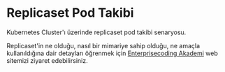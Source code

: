 # Replicaset Pod Takibi
Kubernetes Cluster'ı üzerinde replicaset pod takibi senaryosu.

Replicaset'in ne olduğu, nasıl bir mimariye sahip olduğu, ne amaçla kullanıldığına dair detayları öğrenmek için [Enterprisecoding Akademi](http://akademi.enterprisecoding.com/) web sitemizi ziyaret edebilirsiniz.